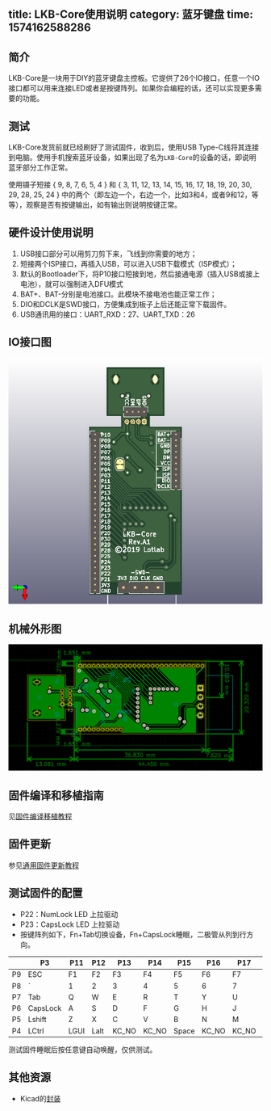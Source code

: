 title: LKB-Core使用说明
category: 蓝牙键盘
time: 1574162588286
---
## 简介

LKB-Core是一块用于DIY的蓝牙键盘主控板。它提供了26个IO接口，任意一个IO接口都可以用来连接LED或者是按键阵列。如果你会编程的话，还可以实现更多需要的功能。

## 测试

LKB-Core发货前就已经刷好了测试固件，收到后，使用USB Type-C线将其连接到电脑。使用手机搜索蓝牙设备，如果出现了名为`LKB-Core`的设备的话，即说明蓝牙部分工作正常。

使用镊子短接 { 9, 8, 7, 6, 5, 4 } 和 { 3, 11, 12, 13, 14, 15, 16, 17, 18, 19, 20, 30, 29, 28, 25, 24 } 中的两个（即左边一个，右边一个，比如3和4，或者9和12，等等），观察是否有按键输出，如有输出则说明按键正常。

## 硬件设计使用说明

1. USB接口部分可以用剪刀剪下来，飞线到你需要的地方；
2. 短接两个ISP接口，再插入USB，可以进入USB下载模式（ISP模式）；
3. 默认的Bootloader下，将P10接口短接到地，然后接通电源（插入USB或接上电池），就可以强制进入DFU模式
4. BAT+、BAT-分别是电池接口。此模块不接电池也能正常工作；
5. DIO和DCLK是SWD接口，方便集成到板子上后还能正常下载固件。
6. USB通讯用的接口：UART_RXD：27、UART_TXD：26

## IO接口图

![IO接口](/raw/lkb-core/silk.png)

## 机械外形图

![机械外形](/raw/lkb-core/mach.png)

## 固件编译和移植指南

见[固件编译移植教程](/page/bluetooth/build-guide/)

## 固件更新

参见[通用固件更新教程](/page/bluetooth/upgrade/)

## 测试固件的配置

- P22：NumLock LED 上拉驱动
- P23：CapsLock LED 上拉驱动
- 按键阵列如下，Fn+Tab切换设备，Fn+CapsLock睡眠，二极管从列到行方向。

|      | P3       | P11  | P12  | P13   | P14   | P15   | P16   | P17   | P18   | P19  | P20  | P30   | P29   | P28       | P25        | P24      |
| ---- | -------- | ---- | ---- | ----- | ----- | ----- | ----- | ----- | ----- | ---- | ---- | ----- | ----- | --------- | ---------- | -------- |
| P9   | ESC      | F1   | F2   | F3    | F4    | F5    | F6    | F7    | F8    | F9   | F10  | F11   | F12   | PtrSc     | ScrollLock | Pause    |
| P8   | `        | 1    | 2    | 3     | 4     | 5     | 6     | 7     | 8     | 9    | 0    | -     | =     | BackSpace | Insert     | Home     |
| P7   | Tab      | Q    | W    | E     | R     | T     | Y     | U     | I     | O    | P    | [     | ]     | \         | Del        | PageUP   |
| P6   | CapsLock | A    | S    | D     | F     | G     | H     | J     | K     | L    | ;    | '     | Enter | KC_NO     | End        | PageDown |
| P5   | Lshift   | Z    | X    | C     | V     | B     | N     | M     | ,     | .    | /    | KC_NO | -     | KC_NO     | Up         | KC_NO    |
| P4   | LCtrl    | LGUI | Lalt | KC_NO | KC_NO | Space | KC_NO | KC_NO | KC_NO | Fn0  | Lalt | Menu  | LCtrl | Left      | Down       | Right    |

测试固件睡眠后按任意键自动唤醒，仅供测试。

## 其他资源

- Kicad的[封装](/raw/lkb-core/LKB_Core.kicad_mod)
